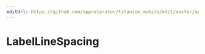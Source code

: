 ```yaml
---
editUrl: https://github.com/appcelerator/titanium_mobile/edit/master/apidoc/Titanium/UI/Label.yml
---
```

# LabelLineSpacing

<TypeHeader/>

<ApiDocs/>
